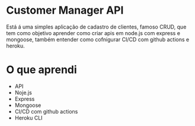 # Customer Manager API

Está á uma simples aplicação de cadastro de clientes, famoso CRUD, que tem como objetivo aprender como criar apis em node.js com express e mongoose, também entender como cofnigurar CI/CD com github actions e heroku.

# O que aprendi

- API
- Noje.js
- Express
- Mongoose
- CI/CD com github actions
- Heroku CLI
